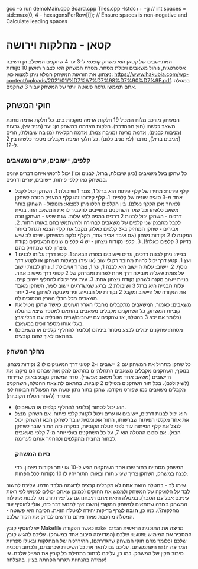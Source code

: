 gcc -o run demoMain.cpp Board.cpp Tiles.cpp -lstdc++ -g
// int spaces = std::max(0, 4 - hexagonsPerRow[i]); // Ensure spaces is non-negative and Calculate leading spaces
# קטאן - מחלקות וירושה
המתיישבים של קטאן הוא משחק קופסא ל-3 עד 4 שחקנים המשלב הן חשיבה אסטרטגית, ניהול משאבים ויכולת מסחר. מטרת המשחק היא לצבור ראשון 10 נקודות ניצחון.
את הוראות המשחק המלא ניתן למצוא כאן: https://www.hakubia.com/wp-content/uploads/2021/01/%D7%A7%D7%98%D7%90%D7%9F.pdf.
במטלה אתם תממשו גרסה פשוטה יותר של המשחק עבור 3 שחקנים.
## חוקי המשחק
המשחק מורכב מלוח המכיל 19 חלקות אדמה מוקפות בים. כל חלקת אדמה נותנת משאב כלשהו (חוץ מהמדבר). חלקות האדמה במשחק הן: יער (מניב עץ), גבעות (מניבות לבנים), אדמת מרעה (מניבה צמר), אדמה חקלאית (מניבה שיבולת), הרים (מניבים ברזל), מדבר (לא מניב כלום).
כל חלקי המפה מקבלים מספר כלשהו בין 2 ל-12. 
### קלפים, יישובים, ערים ומשאבים
כל שחקן בעל משאבים (כגון שיבולת, ברזל, לבנים וכו') יכול לרכוש איתם דברים שונים במשחק כמו קלפי פיתוח, יישובים, ערים ודרכים.
- קלף פיתוח: מחירו של קלף פיתוח הוא ברזל 1, צמר 1 ושיבולת 1. השחקן יכול לקבל אחד מ-3 סוגים שונים של קלפים: 1. קלף קידום: זהו קלף המעניק הטבה לשחקן (לאחר מכן הקלף נעלם). בין הקלפים הללו ניתן למצוא: מונופול - השחקן בוחר משאב כלשהו וכל שאר השחקנים מחוייבים להעביר לו את המשאב הזה. בניית דרכים - השחקן יכול לבנות 2 דרכים במפה ללא עלות. שנת שפע - השחקן זוכה לקבל מהבנק שני קלפים של משאבים לבחירה ולהשתמש בהם באותו התור. 2. אבירים - שחקן המחזיק ב-3 קלפים כאלה, מקבל את קלף הצבא הגדול ביותר המקנה לו 2 נקודות ניצחון (אם איבד אביר אחד, הקלף נלקח מהשחקן. שימו לב שיש בדיוק 3 קלפים כאלה!). 3. קלפי נקודות ניצחון - יש 4 קלפים שונים המעניקים נקודת ניצחון למי שמחזיק בהם.
- בנייה: ניתן לבנות דרכים, ערים ויישובים בצורה הבאה: 1. קטע דרך: עלותו לבנים 1 ועץ 1. קטע דרך יכול להיות מחובר רק ליישוב (או עיר) בבעלות השחקן או לקטע דרך נוסף. 2. יישוב: עלות היישוב היא לבנה 1, עץ 1, צמר 1 ושיבולת 1. ניתן לבנות יישוב על צומת שאליה מובילה דרך אחת לפחות ומברחק של 2 קטעי דרך מיישוב אחר. בניית יישוב מקנה לשחקן נקודת ניצחון אחת. 3. עיר: עיר יכולה להחליף יישוב קיים. עלות הבנייה היא ברזל 3 ושיבולת 2. ברגע שמשדרגים יישוב לעיר, השחקן מאבד את הנקודה של היישוב ומקבל 2 נקודות על הבנייה. עיר מעניקה לשחקן פי-2 יותר משאבים מכל חבלי הארץ הסמוכים לה.
- משאבים: כאמור, המשאבים מתקבלים מחבלי הארץ השונים. כאשר שחקן מטיל את קוביות המשחק, כל השחקנים מקבלים משאבים בהתאם למספר שיצא בהטלה (כלומר אם יצא 3 בהטלה, אז שחקנים עם יישובים/ערים הגובלים עם חבלי ארץ בעלי אותו מספר זוכים במשאב).
- מסחר: שחקנים יכולים לבצע מסחר ביניהם (כלומר להחליף קלפים או משאבים) בהתאם לאיך שהם קובעים.
### מהלך המשחק
כל שחקן מתחיל את המשחק עם 2 יישובים ו-2 קטעי דרך המעניקים לו 2 נקודות ניצחון. בנוסף, השחקנים מקבלים משאבים התחלתיים בהתאם למקומות שבהם הם מיקמו את היישובים (משאב אחד מכל משאב אפשרי).
סדר המשחק נקבע באופן שרירותי (לשיקולכם). בכל תור השחקנים מטילים 2 קוביות. בהתאם לתוצאת ההטלה, השחקנים מקבלים משאבים כמו שפורט מקודם.
שחקן בתור נתון עושה את הפעולות הבאות לפי הסדר (לאחר הטלת הקוביות):
- הוא יכול לסחור (כלומר להחליף קלפים או משאבים).
- הוא יכול לבנות דרכים, יישובים או ערים ויכול לקנות קלפי פיתוח.
  אם השחקן מנצל את אחד מקלפי הפיתוח שברשותו, התור אוטומטית עובר לשחקן הבא (השחקן יכול לנצל את קלף הפיתוח עוד לפני הטלת הקוביות, במקרה כזה התור עובר לשחקן הבא).
  אם סכום ההטלה הוא 7, על כל השחקנים בעלי יותר מ-7 קלפי משאבים לבחור מחצית מהקלפים ולהחזיר אותם לערימה.
  ### סיום המשחק
  המשחק מסתיים בתור שבו אחד השחקנים הגיע ל-10 או יותר נקודות ניצחון. כדי לנצח במשחק, השחקן צריך שיגיע תורו ובאותו התור יהיו לו 10 נקודות לכל הפחות.


שימו לב - במטלה הזאת אתם לא מקבלים קבצים לדוגמה מלבד הדמו. עליכם לחשוב לבד על הלוגיקה של המשחק ולממש את החוקים (כמובן שאתם יכולים לממש לפי ראות עיניכם אבל עם הסבר). במטלה הזאת אתם תיבחנו גם על יצירתיות. נסו לבנות את לוח המשחק בצורה שתתאים למשחק המקורי (חשבו איך לממש דבר כזה, אולי להוסיף עוד מחלקות?). כמו כן, **חובה** לצרף בדיקות יחידה למטלה הזאת. הסיבה היא פשוטה - המטלה מורכבת מאוד ואתם נדרשים לבדוק את הקוד שלכם. 

יש להוסיף קובץ Makefile כאשר הפקודה ``` make catan ``` מריצה את התוכנית הראשית שלכם (המדגימה סיבוב אחד במשחק). עליכם להגיש קובץ ```README``` המסביר את המימוש שלכם (כלומר מהם חוקי המשחק שהגדרתם), ההיררכיה של המחלקות ובאילו ספריות השתמשתם. עליכם גם לתאר את כל השיטות שכתבתם, ולכתוב תוכנית ```main``` המריצה סיבוב תקין של המשחק. כמו כן, עליכם לכתוב בתחילת כל קובץ את המייל שלכם. אי עמידה בהנחיות תגרור הפחתה בציון. 
בהצלחה!
